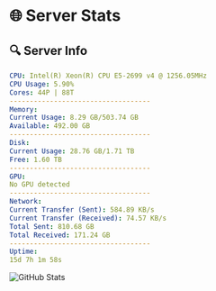 # 🌐 Server Stats
## 🔍 Server Info
```yaml
CPU: Intel(R) Xeon(R) CPU E5-2699 v4 @ 1256.05MHz
CPU Usage: 5.90%
Cores: 44P | 88T
-----------------------------------
Memory:
Current Usage: 8.29 GB/503.74 GB
Available: 492.00 GB
-----------------------------------
Disk:
Current Usage: 28.76 GB/1.71 TB
Free: 1.60 TB
-----------------------------------
GPU:
No GPU detected
-----------------------------------
Network:
Current Transfer (Sent): 584.89 KB/s
Current Transfer (Received): 74.57 KB/s
Total Sent: 810.68 GB
Total Received: 171.24 GB
-----------------------------------
Uptime:
15d 7h 1m 58s
```
![GitHub Stats](https://img.shields.io/badge/Updated-2025-05-05_00:10:46-blue)